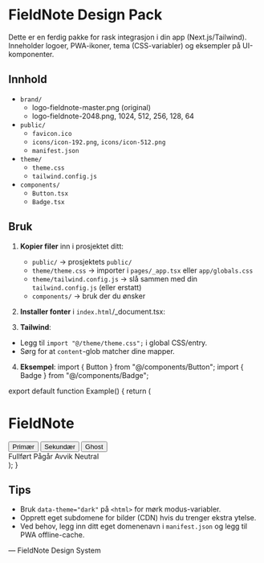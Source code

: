 # FieldNote Design Pack

Dette er en ferdig pakke for rask integrasjon i din app (Next.js/Tailwind). Inneholder logoer, PWA-ikoner, tema (CSS-variabler) og eksempler på UI-komponenter.

## Innhold
- `brand/`
  - logo-fieldnote-master.png (original)
  - logo-fieldnote-2048.png, 1024, 512, 256, 128, 64
- `public/`
  - `favicon.ico`
  - `icons/icon-192.png`, `icons/icon-512.png`
  - `manifest.json`
- `theme/`
  - `theme.css`
  - `tailwind.config.js`
- `components/`
  - `Button.tsx`
  - `Badge.tsx`

## Bruk
1. **Kopier filer** inn i prosjektet ditt:
   - `public/` → prosjektets `public/`
   - `theme/theme.css` → importer i `pages/_app.tsx` eller `app/globals.css`
   - `theme/tailwind.config.js` → slå sammen med din `tailwind.config.js` (eller erstatt)
   - `components/` → bruk der du ønsker

2. **Installer fonter** i `index.html`/_document.tsx:
<link href="https://fonts.googleapis.com/css2?family=Inter:wght@400;500;600&family=Poppins:wght@500;600&display=swap" rel="stylesheet" />

3. **Tailwind**:
- Legg til `import "@/theme/theme.css";` i global CSS/entry.
- Sørg for at `content`-glob matcher dine mapper.

4. **Eksempel**:
import { Button } from "@/components/Button";
import { Badge } from "@/components/Badge";

export default function Example() { 
  return (
    <div className="p-8">
      <h1 className="font-heading text-3xl mb-4">FieldNote</h1>
      <div className="space-x-2">
        <Button variant="primary">Primær</Button>
        <Button variant="secondary">Sekundær</Button>
        <Button variant="ghost">Ghost</Button>
      </div>
      <div className="mt-4 space-x-2">
        <Badge tone="success">Fullført</Badge>
        <Badge tone="warning">Pågår</Badge>
        <Badge tone="error">Avvik</Badge>
        <Badge>Neutral</Badge>
      </div>
    </div>
  );
}

## Tips
- Bruk `data-theme="dark"` på `<html>` for mørk modus-variabler.
- Opprett eget subdomene for bilder (CDN) hvis du trenger ekstra ytelse.
- Ved behov, legg inn ditt eget domenenavn i `manifest.json` og legg til PWA offline-cache.

— FieldNote Design System